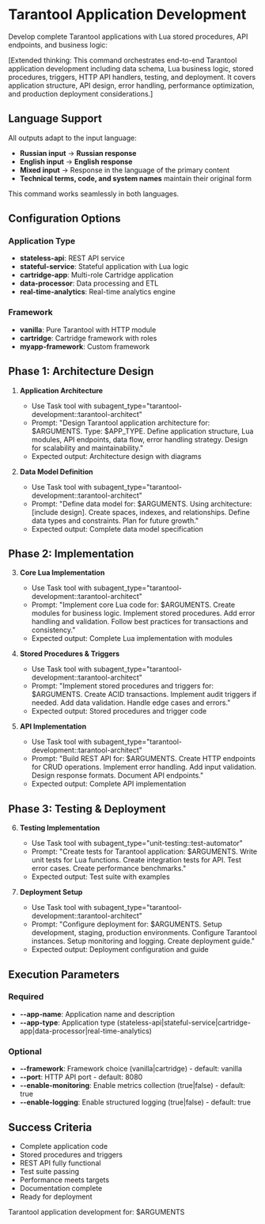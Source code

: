 # Tarantool Application Development

Develop complete Tarantool applications with Lua stored procedures, API endpoints, and business logic:

[Extended thinking: This command orchestrates end-to-end Tarantool application development including data schema, Lua business logic, stored procedures, triggers, HTTP API handlers, testing, and deployment. It covers application structure, API design, error handling, performance optimization, and production deployment considerations.]

## Language Support

All outputs adapt to the input language:
- **Russian input** → **Russian response**
- **English input** → **English response**
- **Mixed input** → Response in the language of the primary content
- **Technical terms, code, and system names** maintain their original form

This command works seamlessly in both languages.

## Configuration Options

### Application Type
- **stateless-api**: REST API service
- **stateful-service**: Stateful application with Lua logic
- **cartridge-app**: Multi-role Cartridge application
- **data-processor**: Data processing and ETL
- **real-time-analytics**: Real-time analytics engine

### Framework
- **vanilla**: Pure Tarantool with HTTP module
- **cartridge**: Cartridge framework with roles
- **myapp-framework**: Custom framework

## Phase 1: Architecture Design

1. **Application Architecture**
   - Use Task tool with subagent_type="tarantool-development::tarantool-architect"
   - Prompt: "Design Tarantool application architecture for: $ARGUMENTS. Type: $APP_TYPE. Define application structure, Lua modules, API endpoints, data flow, error handling strategy. Design for scalability and maintainability."
   - Expected output: Architecture design with diagrams

2. **Data Model Definition**
   - Use Task tool with subagent_type="tarantool-development::tarantool-architect"
   - Prompt: "Define data model for: $ARGUMENTS. Using architecture: [include design]. Create spaces, indexes, and relationships. Define data types and constraints. Plan for future growth."
   - Expected output: Complete data model specification

## Phase 2: Implementation

3. **Core Lua Implementation**
   - Use Task tool with subagent_type="tarantool-development::tarantool-architect"
   - Prompt: "Implement core Lua code for: $ARGUMENTS. Create modules for business logic. Implement stored procedures. Add error handling and validation. Follow best practices for transactions and consistency."
   - Expected output: Complete Lua implementation with modules

4. **Stored Procedures & Triggers**
   - Use Task tool with subagent_type="tarantool-development::tarantool-architect"
   - Prompt: "Implement stored procedures and triggers for: $ARGUMENTS. Create ACID transactions. Implement audit triggers if needed. Add data validation. Handle edge cases and errors."
   - Expected output: Stored procedures and trigger code

5. **API Implementation**
   - Use Task tool with subagent_type="tarantool-development::tarantool-architect"
   - Prompt: "Build REST API for: $ARGUMENTS. Create HTTP endpoints for CRUD operations. Implement error handling. Add input validation. Design response formats. Document API endpoints."
   - Expected output: Complete API implementation

## Phase 3: Testing & Deployment

6. **Testing Implementation**
   - Use Task tool with subagent_type="unit-testing::test-automator"
   - Prompt: "Create tests for Tarantool application: $ARGUMENTS. Write unit tests for Lua functions. Create integration tests for API. Test error cases. Create performance benchmarks."
   - Expected output: Test suite with examples

7. **Deployment Setup**
   - Use Task tool with subagent_type="tarantool-development::tarantool-architect"
   - Prompt: "Configure deployment for: $ARGUMENTS. Setup development, staging, production environments. Configure Tarantool instances. Setup monitoring and logging. Create deployment guide."
   - Expected output: Deployment configuration and guide

## Execution Parameters

### Required
- **--app-name**: Application name and description
- **--app-type**: Application type (stateless-api|stateful-service|cartridge-app|data-processor|real-time-analytics)

### Optional
- **--framework**: Framework choice (vanilla|cartridge) - default: vanilla
- **--port**: HTTP API port - default: 8080
- **--enable-monitoring**: Enable metrics collection (true|false) - default: true
- **--enable-logging**: Enable structured logging (true|false) - default: true

## Success Criteria

- Complete application code
- Stored procedures and triggers
- REST API fully functional
- Test suite passing
- Performance meets targets
- Documentation complete
- Ready for deployment

Tarantool application development for: $ARGUMENTS
